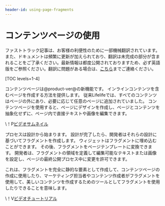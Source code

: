 ```yaml
---
header-id: using-page-fragments
---
```


# コンテンツページの使用

<p class="alert alert-info"><span class="wysiwyg-color-blue120">ファストトラック記事は、お客様の利便性のために一部機械翻訳されています。また、ドキュメントは頻繁に更新が加えられており、翻訳は未完成の部分が含まれることをご了承ください。最新情報は都度公開されておりますため、必ず英語版をご参照ください。翻訳に問題がある場合は、<a href="mailto:support-content-jp@liferay.com">こちら</a>までご連絡ください。</span></p>

[TOC levels=1-4]

コンテンツページは@product-ver@の新機能です。 インラインコンテンツを含むページを作成する方法を提供します。 従来Lifelifeでは、すべてのコンテンツはページの外にあり、必要に応じて任意のページに追加されていました。 コンテンツページを使用すると、ページにデザインを作成し、ページとコンテンツを抽象化せずに、ページ内で直接テキストや画像を編集できます。

<div class="video-thumbnail"></div>

\！P[ビデオサムネイル](https://portal.liferay.dev/documents/113763090/113919826/vid-building-content-pages-thumbnail.png)

プロセスは設計から始まります。 設計が完了したら、開発者はそれらの設計に基づいてフラグメントを作成します。 ウィジェットはフラグメントに埋め込むことができます。 その後、フラグメントをページテンプレートに変換できます。 開発者は、フラグメントの領域を定義して編集可能なテキストまたは画像を設定し、ページの最終公開プロセス中に変更を許可できます。

これは、フラグメントを完全に静的な要素として作成して、コンテンツページの作成に使用したり、マーケティング担当者やコンテンツ作成者がフラグメントを使用して、美しいコンテンツを作成するためのツールとしてフラグメントを使用したりできることを意味します。

<div class="video-wrapper" data-name="Building Content Pages with Fragments">
</div>

\！V[ビデオチュートリアル](https://portal.liferay.dev/documents/113763090/113919826/building-content-pages-with-fragments.mp4|https://portal.liferay.dev/documents/113763090/113919826/building-content-pages-with-fragments.webm)
